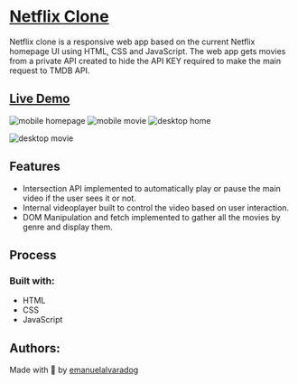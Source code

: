 # [Netflix Clone](https://emanuelalvaradog.github.io/netflix-clone/)

Netflix clone is a responsive web app based on the current Netflix homepage UI using HTML, CSS and JavaScript. The web app gets movies from a private API created to hide the API KEY required to make the main request to TMDB API.

## [Live Demo](https://emanuelalvaradog.github.io/netflix-clone/)

![mobile homepage](https://lh3.googleusercontent.com/UQrbcxY7l5iNa0kJoShMADmq9ZfIfUAwCKjtUwyD-0skg4Ug_foPqmBJ8SeTX-KQFhq-ulUg94dt-oQLEgxz6GrB8Mfphb8n46m51WRiYd14fOlz7TFtZZONSe2gEMOs_o8qdpFT6F_bZgEy4F5TvFSIl39CrWCgzfgCISolGFeDkD2Mt1omPBNXojg_ftWmJ8rE-6AF4bFgy-7SBydsfED8uZ1ANfWQ0sqlIkqV1pTsN0eM6pbABZ_SuOI2O7LgKODl2EI6q1oiRe4CPJzhTJK814KotvowqHPWGev6uEM2OfP0pgqFcJ5qwgoz0u9vv4FB6qDlOyGV07WKv6CuqsKqWDUNNsdyFZqLmwf6eLefzDDRkY6phYm8928KMRQhsKv_vHnxrWIFQlE6AdmMqP7s-kafiq2x3gUhh0zPV0sXLv52MAInz6CvyZEVSqgNiCRYh1Qpr5esOMnMVst9Ph-mKmLwuXn1fAb-XtXbBd6SSOJ-Mnw56qD6aSnP7rpC0lvXhyUEYV2vlbKJrwPuoKjhSiJRCOKjHvmvcOYtyYOZaPgAzNSlIaqZZorv6DIcWpt6kDRDoX2V_rvgv9BTyxHjuLL8LHIH_KwSYF6wyToP2WIHAXCsZIYEg5157b0eHnks7CER-m9JgXMQzDe9QFOWi_32PdWqJeIRCaBtLEkP3Mzy1377LFsHvobIaU4UmxgaI0Diws09bk_6r2SubbV0U92q8LFqkSNwtOmnPjlumwYWunhfmQfsfyIc0wYaaCL-kbT2_sgayMf2uwJwH48Ar4R-5-juIuJoHDllo0oSJ4gPun05QYdqmt88fbn_4fYpHqzotr6ugksdbbqjGuoQkn3lDgKnM0B1dHx5y4atRGBdmeqEhwPCnK0N1hUwVNx7WY9C7f-uqsNCCJAaFP9TPCnu-8KwUKIivf0n_SxX644oFQ5Ts3TKuTBNuorFMfGMFb_D5aMxNmO8eao9RGNfSKND0hhGiAgrQJI5ujXlhIWVNby7q7gQ_iow0j-DFSm7BqA2tDPtkJLuQD-AeQ=w316-h617-no?authuser=0)
![mobile movie](https://lh3.googleusercontent.com/D7PzKOBvFKJTFdWYj9w8u0VQs7g9WX-Yspgb5xlpvJp37XrX7DTTRiEPjhs5biTsxc-ezBgPqzD08C1q56Mbro4-s403RfRHZcP7BJS7uZNCqeBdWyhB-ghI5gcCkEJ9EcLwgdMScNBX49IwL6ZHiCaDSB2SwTICf5Dk1tt2zryIeH1tGV81IwKzjCe_YWUP31zdnuzWZLkikvUOmOzWP-5BNwbE22pkGFuCb1AshsKoSB7K7CpmxbK1l7FTuGrfbB5hXe1m_lMTBC3k9ApV7vLlw5KPWG1ergcWilpYqhFX8y8keHRax1qyCZheaLfbYwZjrUgqOPm0IZH3xnDzgCOacg6grigJAfCSD4qykUbTB2rziMTVAdKbjEkyaY8Ve7bKwiXMK95jLzcGEJZqtY0fTD5mr_DATgGq8NaHa3Tbzp_QP0fe-V4hyNuibYzseJqde6wqfBrSjxIqiw6hmvTkvUqm3yIb6XTSpC5EFK-gjVFpVgazuyN9MJ6pkbWQTcUS_i68CSCLisQDP3-EF4Jn0kIU0t2L0F-2CxC83FE58N0DzXZtm6fouk9O9ukJBwNa1LQMoT-zc-U2VEfPWuf5qBkn-UMpsT_M0YxNPLbNP_JSy-RUHyUVwRn4lOKN4MeRDqYDp-k4OHTH9I1qCM6zU7iJUv5FoocwxSVT9jir7LGyn6XgjcW14o_gZBGoJJZGPi3_buA2-6WS_vy332254GTJ8mIUEeN51l-_9vNFFKkMD-vWu8sN6dHaenjZ1AQC2YKSk_L007GOXnANppWyqlR4wtFm0Wr9tQGVslmrv8YaA-Nvc3vVsQLb5cJBhVreFiOhGQUeLcGXd9SMcNyPEHzGTvp-B4yX1IVW-IfGwkXo3Tvs1KyanSOqql1ejOT-22_KMHD3KH8BH2ZzQcy_A_XqAoTndilFmxVK6ybCw_gVTh0r7YU6v_NNj0hy6pnW30WOkJVxyyuXr8E6xdHCFN6KYTpP9z5dLpCfqICtu_ZKJXb1x7LfB5ye9qFCgDf8Gnr1Snvfs2pmHJ4JKQ=w423-h614-no?authuser=0)
![desktop home](https://lh3.googleusercontent.com/enXE_WqysdGsrotM928QDW2G_Afcks7VWoSUet4St_uw7LUivFTxmsAVdtXlerN4Mntq3oKMJx4CgVg8o_-aao52bKrPXiQR_bxfxvc5DzY3syXAujL0fSJD64L_0VbBI1UuuEtnPdvscG3wvqBXiS5CxQjNjjEabhIEldjrEHCiCAD9GavephRwWqQu-Mg3iqSQ9RgxB6AZizd3S1qWaAwq33cFCfer2Q2YrFTwfSG1EsIIVfbwBP94CaY5pg8GtziViPuNC2EzYkpSwwHPrCwnSL5PlnLLx8yxfR1nJvthncEISeT2NWXguwKSXJlukz41R1VZ6526-48o6xaQyD2VXZp-bhHI6syjWei1guu7wXZ2Nl72IrzCZPPgUTUcY6NQvgwRLzFxNqyDDi3cqueLGMNeuhHDgavkhUwCMVPxQw9WGIJpkX5D3k7LopiQz7zWd0cCVG5m_74ycteAutYvEBmLIHLXS2IjloL1-zzrE49UN6Ioboarjwxy5XEZO4CdqBM0fqeLke_UxKIs01dbM6TH9NLFly-WH44FupAHmvDBeSgXWFgeg4e4AzIismHtcQzRn3pi3PeSc7WPwySOz6FbrNQEpYUAvmOAKZyQDHzm4dPjNdDLLhB2w3V2NwdU3VNglhZcsQ8lCcOHAbmAMhq8Vsq_ieN58tlkVU5N4S2LnzqFADV8yNnBakvuNNLahK5IXVApgrNToFhIwCdHstuRd8P4R0q6rghH0FktpszYSdcknWKKWppDSEOSKRzKWh5GPNxUUzDrBF5CvCRw4MXvtYx8iyzDY_4hw5SWHkZF0GR82EKQVCBjzhubfwZ3M8TCL8tLYCG_qgai7Tpufbhvh0xbcDhq_lUNLqJ_yU4uuMjpAZNk1iNuXgLlEvIQVn7k6TBLIpjUneHbCAwKnT3ZaIVwt5MSE2oJHLWT3CTEueUsKeRl7-Trt5S-yGnsQYauNL6VaujpYmz9NXXXx9jWILEeLmLKDZTNIEAHZ9PVzfzT1qQ1PH60p034K7wEv38w0TRuZEdbANfo6A=w1338-h699-no?authuser=0)

![desktop movie](https://lh3.googleusercontent.com/m-AIAc_vYvpc6qUSFTImqtjPyg_-mEbrb9HmG8sBPl3wPAVyNTZ6Dv27ohm9xLumTiHVGVsraw1CkMd73pnze2BRgnd4QRBl64yrKHqEbU1QwZVbPBFJvB_PruZfMgBacqXee-BGp_v3PlB4q0VkEpO1Cy2_pNCJIPKXhm5lSQmWVmZFopLkSuYuL-wt1OuXnuF3rGqazV0fWqWd6aw_xUiLcotLrqLIMs7C3Ds3ePLBUgXfEUdbw3sdKb0EcZnQkrpUaz1nVj-z5zzJAoDFx87nRAMwcaZrmj4INvvB2igb4yZ9qTskKamnkjnt8czPRQB8WtSDJ1yFTPV9k7iT7PYiuDsbDeH2XVWIq62WbR3ZXciZEvTek247jBvffgAhHXroPke7FOI2btYCu22dUlTEwR6ZRvxiJLfMwidtQQsk2FiEaCVJbwwbQYUOsCHV5G_C1gntKVS7Z8DcVxzcmbXZTIOqo_y8jmOZzdbIC0UicydGqMRgA83vd8e_8eb5qbvFlG307HLfQ0g9v_LY94oZqaWAXfwGbFbmMLwtl-nYNcyrHruC_AgX_lug2upsHVMsVOl4P7M9vuY24itTA_6ZZzmrOXv_RAY6gdKemv6Rf8wGy9Jpne7dkoVF6NOUZwIezR6KqJQxWbN1KOju1HpcSXO69A4J7doYRSMwS8-XvthXOQsMSU9fdpeqU9MLt7UuaO6-0jMuYPQbOgCBZCnuy7qZG8kGn5kefpAy65EYojD8LE1rK3m6uGIQOn8biLNWImCAdKkdIAj1rhCCc-H_Z6kT08K5JuaVxEBxjY4cz7joD-bNhz55iOEUyeYdcPnSLgYwcR1pSKgWYWhuH1fA0IAKfPiKCvEiHtFXFFk=w1338-h699-no?authuser=0)

## Features

- Intersection API implemented to automatically play or pause the main video if the user sees it or not.
- Internal videoplayer built to control the video based on user interaction.
- DOM Manipulation and fetch implemented to gather all the movies by genre and display them.

## Process

### Built with:

- HTML
- CSS
- JavaScript

## Authors:

Made with 💜 by [emanuelalvaradog](https://github.com/emalvaradog)
